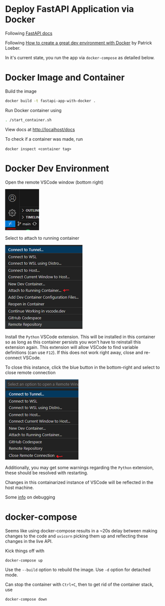 Deploy FastAPI Application via Docker
=====================================

Following [FastAPI docs](https://fastapi.tiangolo.com/deployment/docker/)

Following [How to create a great dev environment with Docker](https://youtu.be/0H2miBK_gAk?si=lllFonixFqUq58Eq) by Patrick Loeber.

In it's current state, you run the app via `docker-compose` as detailed below.

# Docker Image and Container

Build the image

```bash
docker build -t fastapi-app-with-docker .
```

Run Docker container using

```bash
. /start_container.sh
```

View docs at [http://localhost/docs](http://localhost/docs)

To check if a container was made, run

`docker inspect <container tag>`

# Docker Dev Environment

Open the remote VSCode window (bottom right)

![1705428379359](image/README/1705428379359.png)

Select to attach to running container

![1705428498357](image/README/1705428498357.png)

Install the `Python` VSCode extension. This will be installed in this container so as long as this container persists you won't have to reinstall this extension again. This extension will allow VSCode to find variable definitions (can use `F12`). If this does not work right away, close and re-connect VSCode.

To close this instance, click the blue button in the bottom-right and select to close remote connection

![1705428901931](image/README/1705428901931.png)

Additionally, you may get some warnings regarding the `Python` extension, these should be resolved with restarting.

Changes in this containarized instance of VSCode will be reflected in the host machine.

Some [info](https://github.com/patrickloeber/python-docker-tutorial/tree/main/dev-environment#7-debug-python-code-inside-a-container) on debugging

# docker-compose

Seems like using docker-compose results in a ~20s delay between making changes to the code and `uvicorn` picking them up and reflecting these changes in the live API.

Kick things off with

```bash
docker-compose up
```

Use the `--build` option to rebuild the image. Use `-d` option for detached mode.

Can stop the container with `Ctrl+C`, then to get rid of the container stack, use

```bash
docker-compose down
```
